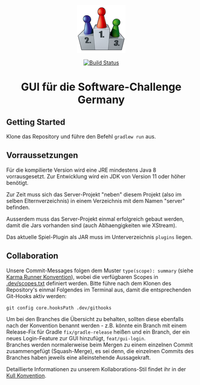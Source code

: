 <p align="center">
  <a target="_blank" rel="noopener noreferrer" href="https://www.software-challenge.de"><img width="128" src="https://raw.githubusercontent.com/CAU-Kiel-Tech-Inf/socha-gui/master/assets/build-resources/icon.png" alt="Software-Challenge Germany logo"></a>
</p>

<p align="center">
  <a href="https://travis-ci.com/CAU-Kiel-Tech-Inf/tornado-gui" rel="nofollow"><img src="https://travis-ci.com/CAU-Kiel-Tech-Inf/tornado-gui.svg?branch=master" alt="Build Status"></a>
</p>

<h1 align="center">GUI für die Software-Challenge Germany</h1>

## Getting Started
Klone das Repository und führe den Befehl `gradlew run` aus.

## Vorraussetzungen
Für die kompilierte Version wird eine JRE mindestens Java 8 vorrausgesetzt.
Zur Entwicklung wird ein JDK von Version 11 oder höher benötigt.

Zur Zeit muss sich das Server-Projekt "neben" diesem Projekt (also im selben Elternverzeichnis) in einem Verzeichnis mit dem Namen "server" befinden.

Ausserdem muss das Server-Projekt einmal erfolgreich gebaut werden, damit die Jars vorhanden sind (auch Abhaengigkeiten wie XStream).

Das aktuelle Spiel-Plugin als JAR muss im Unterverzeichnis `plugins` liegen.

## Collaboration

Unsere Commit-Messages folgen dem Muster `type(scope): summary` (siehe [Karma Runner Konvention](http://karma-runner.github.io/latest/dev/git-commit-msg.html)), wobei die verfügbaren Scopes in [.dev/scopes.txt](.dev/scopes.txt) definiert werden. Bitte führe nach dem Klonen des Repository's einmal Folgendes im Terminal aus, damit die entsprechenden Git-Hooks aktiv werden:  

    git config core.hooksPath .dev/githooks

Um bei den Branches die Übersicht zu behalten, sollten diese ebenfalls nach der Konvention benannt werden - z.B. könnte ein Branch mit einem Release-Fix für Gradle `fix/gradle-release` heißen und ein Branch, der ein neues Login-Feature zur GUI hinzufügt, `feat/gui-login`.  
Branches werden normalerweise beim Mergen zu einem einzelnen Commit zusammengefügt (Squash-Merge), es sei denn, die einzelnen Commits des Branches haben jeweils eine alleinstehende Aussagekraft.

Detaillierte Informationen zu unserem Kollaborations-Stil findet ihr in der [Kull Konvention](https://xerus2000.github.io/kull).
